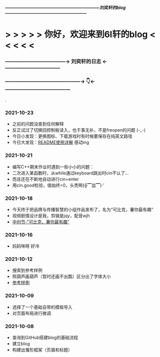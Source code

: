 
##### ——————————————————————刘奕轩的blog———————————————————
#   > > > > > 你好，欢迎来到6l轩的blog < < < < <
### ————————————→ 刘奕轩的日志 ←———————————
### ———————————————→ 👇←—————————————
.
### 2021-10-23
 - 之前的问题没查到任何解释
 - 反正试过了切换回控制板读入，也于事无补，不是freopen的问题 (-_-)
 - 今日小发现：更换图标、下载游戏时有时候要保存在纯英文路径
 - 今日大发现：[README使用详解](https://www.cnblogs.com/shiy/p/6526868.html) 感动ing

### 2021-10-21
 - 编写C++期末作业时遇到一些小小的问题：
 - 二次进入某函数时，从while通过keyboard跳出时cin不认了...
 - 而且还在不断地自动进行cin+enter
 - 用cin.good检验，值始终=0，头秃啊(╬▔皿▔)╯

### 2021-10-18
 - 今天终于把品牌与传播智慧的小组作品发布了，名为“可比克，薯你最有趣”
 - 视频剧情设计是我，剪辑是jqy，配音wjh
 - [中创节-“可比克，薯你最有趣”](http://www.ccfcs.cn/show/info?id=32762)

### 2021-10-16
 - 妈妈咪呀 好冷

### 2021-10-12
 - 搜索到参考样例
 - 照葫芦画葫芦（暂时还画不出瓢）区分出了字体大小
 - [参考样例](https://www.zhihu.com/question/20962496/answer/545083747)


### 2021-10-09
 - 选择了一个基础自带的模板导入
 - 对页面布局进行微调


### 2021-10-08
 - 查询到GitHub搭建blog的基础流程
 - 建立blog
 - 构建出雏形框架（页眉和标题）
